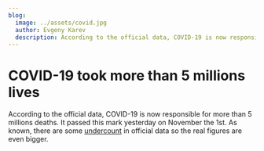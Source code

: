 ```yaml
---
blog:
  image: ../assets/covid.jpg
  author: Evgeny Karev
  description: According to the official data, COVID-19 is now responsible for more than 5 millions deaths
---
```


# COVID-19 took more than 5 millions lives

According to the official data, COVID-19 is now responsible for more than 5 millions deaths. It passed this mark yesterday on November the 1st. As known, there are some <a href="../pages/mortality.html">undercount</a> in official data so the real figures are even bigger.

